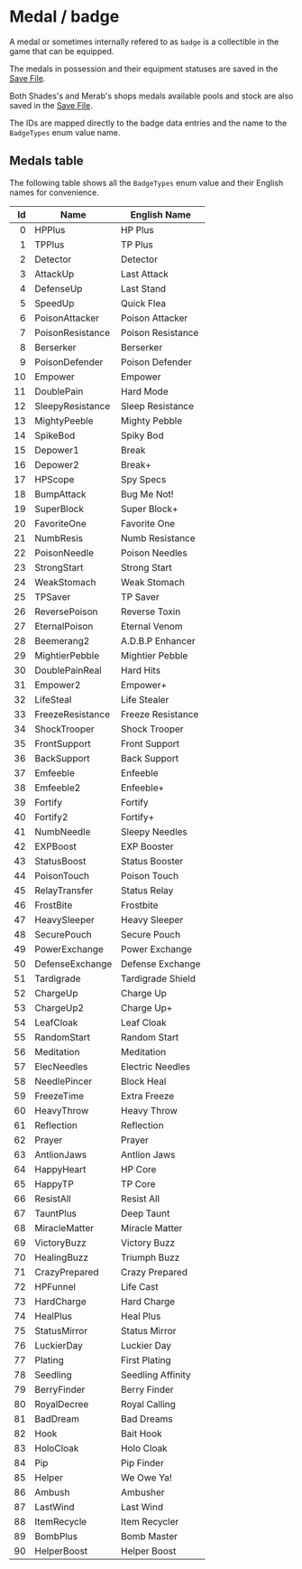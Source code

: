 # Medal / badge
A medal or sometimes internally refered to as `badge` is a collectible in the game that can be equipped. 

The medals in possession and their equipment statuses are saved in the [Save File](../External%20data%20format/Save%20File.md). 

Both Shades's and Merab's shops medals available pools and stock are also saved in the [Save File](../External%20data%20format/Save%20File.md). 

The IDs are mapped directly to the badge data entries and the name to the `BadgeTypes` enum value name.

## Medals table
The following table shows all the `BadgeTypes` enum value and their English names for convenience.

|Id|Name|English Name|
|-:|----|------------|
|0|HPPlus|HP Plus|
|1|TPPlus|TP Plus|
|2|Detector|Detector|
|3|AttackUp|Last Attack|
|4|DefenseUp|Last Stand|
|5|SpeedUp|Quick Flea|
|6|PoisonAttacker|Poison Attacker|
|7|PoisonResistance|Poison Resistance|
|8|Berserker|Berserker|
|9|PoisonDefender|Poison Defender|
|10|Empower|Empower|
|11|DoublePain|Hard Mode|
|12|SleepyResistance|Sleep Resistance|
|13|MightyPeeble|Mighty Pebble|
|14|SpikeBod|Spiky Bod|
|15|Depower1|Break|
|16|Depower2|Break+|
|17|HPScope|Spy Specs|
|18|BumpAttack|Bug Me Not!|
|19|SuperBlock|Super Block+|
|20|FavoriteOne|Favorite One|
|21|NumbResis|Numb Resistance|
|22|PoisonNeedle|Poison Needles|
|23|StrongStart|Strong Start|
|24|WeakStomach|Weak Stomach|
|25|TPSaver|TP Saver|
|26|ReversePoison|Reverse Toxin|
|27|EternalPoison|Eternal Venom|
|28|Beemerang2|A.D.B.P Enhancer|
|29|MightierPebble|Mightier Pebble|
|30|DoublePainReal|Hard Hits|
|31|Empower2|Empower+|
|32|LifeSteal|Life Stealer|
|33|FreezeResistance|Freeze Resistance|
|34|ShockTrooper|Shock Trooper|
|35|FrontSupport|Front Support|
|36|BackSupport|Back Support|
|37|Emfeeble|Enfeeble|
|38|Emfeeble2|Enfeeble+|
|39|Fortify|Fortify|
|40|Fortify2|Fortify+|
|41|NumbNeedle|Sleepy Needles|
|42|EXPBoost|EXP Booster|
|43|StatusBoost|Status Booster|
|44|PoisonTouch|Poison Touch|
|45|RelayTransfer|Status Relay|
|46|FrostBite|Frostbite|
|47|HeavySleeper|Heavy Sleeper|
|48|SecurePouch|Secure Pouch|
|49|PowerExchange|Power Exchange|
|50|DefenseExchange|Defense Exchange|
|51|Tardigrade|Tardigrade Shield|
|52|ChargeUp|Charge Up|
|53|ChargeUp2|Charge Up+|
|54|LeafCloak|Leaf Cloak|
|55|RandomStart|Random Start|
|56|Meditation|Meditation|
|57|ElecNeedles|Electric Needles|
|58|NeedlePincer|Block Heal|
|59|FreezeTime|Extra Freeze|
|60|HeavyThrow|Heavy Throw|
|61|Reflection|Reflection|
|62|Prayer|Prayer|
|63|AntlionJaws|Antlion Jaws|
|64|HappyHeart|HP Core|
|65|HappyTP|TP Core|
|66|ResistAll|Resist All|
|67|TauntPlus|Deep Taunt|
|68|MiracleMatter|Miracle Matter|
|69|VictoryBuzz|Victory Buzz|
|70|HealingBuzz|Triumph Buzz|
|71|CrazyPrepared|Crazy Prepared|
|72|HPFunnel|Life Cast|
|73|HardCharge|Hard Charge|
|74|HealPlus|Heal Plus|
|75|StatusMirror|Status Mirror|
|76|LuckierDay|Luckier Day|
|77|Plating|First Plating|
|78|Seedling|Seedling Affinity|
|79|BerryFinder|Berry Finder|
|80|RoyalDecree|Royal Calling|
|81|BadDream|Bad Dreams|
|82|Hook|Bait Hook|
|83|HoloCloak|Holo Cloak|
|84|Pip|Pip Finder|
|85|Helper|We Owe Ya!|
|86|Ambush|Ambusher|
|87|LastWind|Last Wind|
|88|ItemRecycle|Item Recycler|
|89|BombPlus|Bomb Master|
|90|HelperBoost|Helper Boost|

